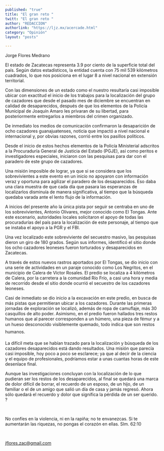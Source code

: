 ```yaml
---
published: "true"
title: "El gran reto "
twitt: "El gran reto "
author: "REDACCION"
authorlink: "https://ljz.mx/acercade.html"
category: "Opinión"
layout: "posts"

---
```



  Jorge Flores Medrano



El estado de Zacatecas representa 3.9 por ciento de la superficie total del país. Según datos estadísticos, la entidad cuenta con 75 mil 539 kilómetros cuadrados, lo que nos posiciona en el lugar 8 a nivel nacional en extensión territorial.  

  Con las dimensiones de un estado como el nuestro resultaría casi imposible ubicar con exactitud el inicio de los trabajos para la localización del grupo de cazadores que desde el pasado mes de diciembre se encuentran en calidad de desaparecidos, después de que los elementos de la Policía Municipal de Joaquín Amaro les privaran de su libertad, para posteriormente entregarlos a miembros del crimen organizado.



  De inmediato los medios de comunicación confirmaron la desaparición de ocho cazadores guanajuatenses, noticia que impactó a nivel nacional e internacional y, por obvias razones, corrió entre los pasillos políticos.



  Desde el inicio de estos hechos elementos de la Policía Ministerial adscritos a la Procuraduría General de Justicia del Estado (PGJE), así como peritos e investigadores especiales, iniciaron con las pesquisas para dar con el paradero de este grupo de cazadores.



  Una misión imposible de lograr, ya que si se considera que los sobrevivientes a este evento en un inicio no apoyaron con información veraz y oportuna para agilizar el paradero de los desaparecidos. Eso daba una clara muestra de que cada día que pasara las esperanzas de localizarlos disminuía de manera significativa, al tiempo que la búsqueda quedaba varada ante el lento flujo de la información.



  A inicios del presente año la única pista por seguir se centraba en uno de los sobrevivientes, Antonio Olivares, mejor conocido como El Tongas. Ante este escenario, autoridades locales solicitaron el apoyo de todas las procuradurías del país para la localización de este personaje, al tiempo que se instaba el apoyo a la PGR y el FBI.



  Una vez localizado este sobreviviente del secuestro masivo, las pesquisas dieron un giro de 180 grados. Según sus informes, identificó el sitio donde los ocho cazadores leoneses fueron torturados y desaparecidos en Zacatecas.



  A través de estos nuevos rastros aportados por El Tongas, se dio inicio con una serie de actividades en un paraje conocido como Los Negritos, en el municipio de Calera de Víctor Rosales. El predio se localiza a 4 kilómetros de Calera, por la carretera a la comunidad Río Frío, a casi una hora y media de recorrido desde el sitio donde ocurrió el secuestro de los cazadores leoneses.



  Casi de inmediato se dio inicio a la excavación en este predio, en busca de más pistas que permitieran ubicar a los cazadores. Durante las primeras jornadas de exploración se localizó, además de ropa de camuflaje, más 30 casquillos de alto poder. Asimismo, en el predio fueron hallados tres restos humanos que al parecer corresponden a un húmero, una pieza de fémur y a un hueso desconocido visiblemente quemado, todo indica que son restos humanos.



  La difícil meta que se habían trazado para la localización y búsqueda de los cazadores desaparecidos está dando resultados. Una misión que parecía casi imposible, hoy poco a poco se esclarece; ya que al decir de la ciencia y el equipo de profesionales, podríamos estar a unas cuantas horas de este desenlace final.



  Aunque las investigaciones concluyan con la localización de lo que pudieran ser los restos de los desaparecidos, al final se quedará una marca de dolor difícil de borrar, el recuerdo de un esposo, de un hijo, de un familiar o el de un amigo que salió un día de casa y jamás regresó. Ahora sólo quedará el recuerdo y dolor que significa la pérdida de un ser querido. ?



   



  No confíes en la violencia, ni en la rapiña; no te envanezcas. Si te aumentarán las riquezas, no pongas el corazón en ellas. Slm. 62:10



   



  jflores.zac@gmail.com

